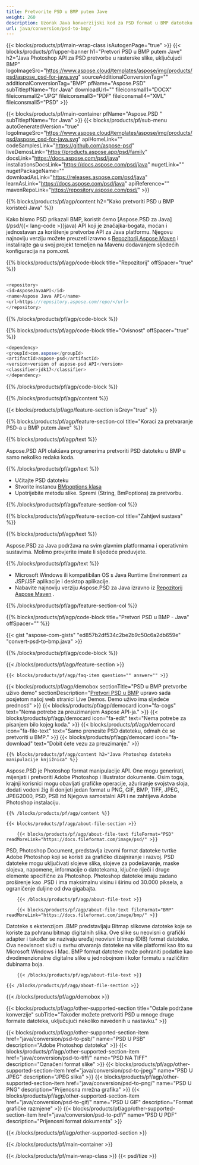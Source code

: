 ```yaml
---
title: Pretvorite PSD u BMP putem Jave
weight: 260
description: Uzorak Java konverzijski kod za PSD format u BMP datoteku. Upotrijebite ovaj primjer koda za pretvaranje PSD-a u BMP unutar bilo koje aplikacije temeljene na web ili radnoj površini Java.
url: java/conversion/psd-to-bmp/
---
```


{{< blocks/products/pf/main-wrap-class isAutogenPage="true" >}}
{{< blocks/products/pf/upper-banner h1="Pretvori PSD u BMP putem Jave" h2="Java Photoshop API za PSD pretvorbe u rasterske slike, uključujući BMP" logoImageSrc="https://www.aspose.cloud/templates/aspose/img/products/psd/aspose_psd-for-java.svg" sourceAdditionalConversionTag="" additionalConversionTag="BMP" pfName="Aspose.PSD" subTitlepfName="for Java" downloadUrl="" fileiconsmall1="DOCX" fileiconsmall2="JPG" fileiconsmall3="PDF" fileiconsmall4="XML" fileiconsmall5="PSD" >}}

{{< blocks/products/pf/main-container pfName="Aspose.PSD " subTitlepfName="for Java" >}}
{{< blocks/products/pf/sub-menu autoGeneratedVersion="true" logoImageSrc="https://www.aspose.cloud/templates/aspose/img/products/psd/aspose_psd-for-java.svg" apiHomeLink="" codeSamplesLink="https://github.com/aspose-psd" liveDemosLink="https://products.aspose.app/psd/family" docsLink="https://docs.aspose.com/psd/java" installationsDocsLink="https://docs.aspose.com/psd/java" nugetLink="" nugetPackageName="" downloadAsLink="https://releases.aspose.com/psd/java" learnAsLink="https://docs.aspose.com/psd/java" apiReference="" mavenRepoLink="https://repository.aspose.com/psd/" >}}

{{% blocks/products/pf/agp/content h2="Kako pretvoriti PSD u BMP koristeći Java" %}}

 Kako bismo PSD prikazali BMP, koristit ćemo
 [Aspose.PSD za Java](/psd/{{< lang-code >}}java) 
 API koji je značajka-bogata, moćan i jednostavan za korištenje pretvorbe API za Java platformu. Njegovu najnoviju verziju možete preuzeti izravno s
 [Repozitorij Aspose Maven](https://repository.aspose.com/psd/) 
 i instalirajte ga u svoj projekt temeljen na Mavenu dodavanjem sljedećih konfiguracija na pom.xml.

{{% blocks/products/pf/agp/code-block title="Repozitorij" offSpacer="true" %}}

```cs

<repository>
<id>AsposeJavaAPI</id>
<name>Aspose Java API</name>
<url>https://repository.aspose.com/repo/</url>
</repository>

```

{{% /blocks/products/pf/agp/code-block %}}

{{% blocks/products/pf/agp/code-block title="Ovisnost" offSpacer="true" %}}

```cs
<dependency>
<groupId>com.aspose</groupId>
<artifactId>aspose-psd</artifactId>
<version>version of aspose-psd API</version>
<classifier>jdk17</classifier>
</dependency>

```

{{% /blocks/products/pf/agp/code-block %}}

{{% /blocks/products/pf/agp/content %}}

{{< blocks/products/pf/agp/feature-section isGrey="true" >}}

{{% blocks/products/pf/agp/feature-section-col title="Koraci za pretvaranje PSD-a u BMP putem Jave" %}}

{{% blocks/products/pf/agp/text %}}

 Aspose.PSD API olakšava programerima pretvoriti PSD datoteku u BMP u samo nekoliko redaka koda.

{{% /blocks/products/pf/agp/text %}}

- Učitajte PSD datoteku
- Stvorite instancu [BMpoptions klasa](https://apireference.aspose.com/psd/java/com.aspose.psd.imageoptions/BmpOptions)
- Upotrijebite metodu slike. Spremi (String, BmPoptions) za pretvorbu.

{{% /blocks/products/pf/agp/feature-section-col %}}

{{% blocks/products/pf/agp/feature-section-col title="Zahtjevi sustava" %}}

{{% blocks/products/pf/agp/text %}}

 Aspose.PSD za Java podržava na svim glavnim platformama i operativnim sustavima. Molimo provjerite imate li sljedeće preduvjete.

{{% /blocks/products/pf/agp/text %}}

- Microsoft Windows ili kompatibilan OS s Java Runtime Environment za JSP/JSF aplikacije i desktop aplikacije.
- Nabavite najnoviju verziju Aspose.PSD za Java izravno iz
 [Repozitorij Aspose Maven](https://repository.aspose.com/psd/)  .

{{% /blocks/products/pf/agp/feature-section-col %}}

{{% blocks/products/pf/agp/code-block title="Pretvori PSD u BMP - Java" offSpacer="" %}}

{{< gist "aspose-com-gists" "ed857b2df534c2be2b9c50c6a2db659e" "convert-psd-to-bmp.java" >}}

{{% /blocks/products/pf/agp/code-block %}}

{{< /blocks/products/pf/agp/feature-section >}}

    {{< blocks/products/pf/agp/faq-item question="" answer="" >}}
 

<!-- aboutfile Starts -->

{{< blocks/products/pf/agp/demobox sectionTitle="PSD u BMP pretvorbe uživo demo" sectionDescription="[Pretvori PSD u BMP](https://products.aspose.app/psd/conversion/psd-to-bmp) upravo sada posjetom našoj web stranici Live Demos. Demo uživo ima sljedeće prednosti" >}}
        {{< blocks/products/pf/agp/democard icon="fa-cogs" text="Nema potrebe za preuzimanjem Aspose API-ja." >}}
        {{< blocks/products/pf/agp/democard icon="fa-edit" text="Nema potrebe za pisanjem bilo kojeg koda." >}}
        {{< blocks/products/pf/agp/democard icon="fa-file-text" text="Samo prenesite PSD datoteku, odmah će se pretvoriti u BMP." >}}
        {{< blocks/products/pf/agp/democard icon="fa-download" text="Dobit ćete vezu za preuzimanje." >}}

    {{% blocks/products/pf/agp/content h2="Java Photoshop datoteka manipulacije knjižnica" %}}

 Aspose.PSD je Photoshop format manipulacije API. One mogu generirati, mijenjati i pretvoriti Adobe Photoshop i Illustrator dokumente. Osim toga, krajnji korisnici mogu obavljati grafičke operacije, ažuriranje svojstva sloja, dodati vodeni žig ili donijeti jedan format u PNG, GIF, BMP, TIFF, JPEG, JPEG2000, PSD, PSB itd Njegova samostalni API i ne zahtijeva Adobe Photoshop instalaciju. 



    {{% /blocks/products/pf/agp/content %}}

    {{< blocks/products/pf/agp/about-file-section >}}

        {{< blocks/products/pf/agp/about-file-text fileFormat="PSD" readMoreLink="https://docs.fileformat.com/image/psd/" >}}

PSD, Photoshop Document, predstavlja izvorni format datoteke tvrtke Adobe Photoshop koji se koristi za grafičko dizajniranje i razvoj. PSD datoteke mogu uključivati slojeve slika, slojeve za podešavanje, maske slojeva, napomene, informacije o datotekama, ključne riječi i druge elemente specifične za Photoshop. Photoshop datoteke imaju zadano proširenje kao .PSD i ima maksimalnu visinu i širinu od 30.000 piksela, a ograničenje duljine od dva gigabajta.


        {{< /blocks/products/pf/agp/about-file-text >}}

        {{< blocks/products/pf/agp/about-file-text fileFormat="BMP" readMoreLink="https://docs.fileformat.com/image/bmp/" >}}

Datoteke s ekstenzijom .BMP predstavljaju Bitmap slikovne datoteke koje se koriste za pohranu bitmap digitalnih slika. Ove slike su neovisni o grafički adapter i također se nazivaju uređaj neovisni bitmap (DIB) format datoteke. Ova neovisnost služi u svrhu otvaranja datoteke na više platformi kao što su Microsoft Windows i Mac. BMP format datoteke može pohraniti podatke kao dvodimenzionalne digitalne slike u jednobojnom i kolor formatu s različitim dubinama boja.


        {{< /blocks/products/pf/agp/about-file-text >}}

    {{< /blocks/products/pf/agp/about-file-section >}}

{{< /blocks/products/pf/agp/demobox >}}

<!-- aboutfile Ends -->

{{< blocks/products/pf/agp/other-supported-section title="Ostale podržane konverzije" subTitle="Također možete pretvoriti PSD u mnoge druge formate datoteka, uključujući nekoliko navedenih u nastavku." >}}

{{< blocks/products/pf/agp/other-supported-section-item href="java/conversion/psd-to-psb/" name="PSD U PSB" description="Adobe Photoshop datoteka" >}}
{{< blocks/products/pf/agp/other-supported-section-item href="java/conversion/psd-to-tiff/" name="PSD NA TIFF" description="Označeni format slike" >}}
{{< blocks/products/pf/agp/other-supported-section-item href="java/conversion/psd-to-jpeg/" name="PSD U JPEG" description="JPEG slika" >}}
{{< blocks/products/pf/agp/other-supported-section-item href="java/conversion/psd-to-png/" name="PSD U PNG" description="Prijenosna mrežna grafika" >}}
{{< blocks/products/pf/agp/other-supported-section-item href="java/conversion/psd-to-gif/" name="PSD U GIF" description="Format grafičke razmjene" >}}
{{< blocks/products/pf/agp/other-supported-section-item href="java/conversion/psd-to-pdf/" name="PSD U PDF" description="Prijenosni format dokumenta" >}}

{{< /blocks/products/pf/agp/other-supported-section >}}

{{< /blocks/products/pf/main-container >}}
    
{{< /blocks/products/pf/main-wrap-class >}}
{{< psd/tize >}}
